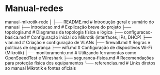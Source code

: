# Manual-redes


manual-mikrotik-rede
│
├── README.md               # Introdução geral e sumário do manual
├── introducao.md           # Explicação breve do projeto
├── topologia.md            # Diagramas da topologia física e lógica
├── configuracao-basica.md  # Configuração inicial do Mikrotik (interfaces, IPs, DHCP)
├── vlan.md                 # Criação e configuração de VLANs
├── firewall.md             # Regras e políticas de segurança
├── wifi.md                 # Configuração de dispositivos Wi-Fi (Mikrotik)
├── monitoramento.md        # Utilizando ferramentas como OpenSpeedTest e Wireshark
├── seguranca-fisica.md     # Recomendações para proteção física dos equipamentos
└── referencias.md          # Links diretos ao manual Mikrotik e fontes oficiais
